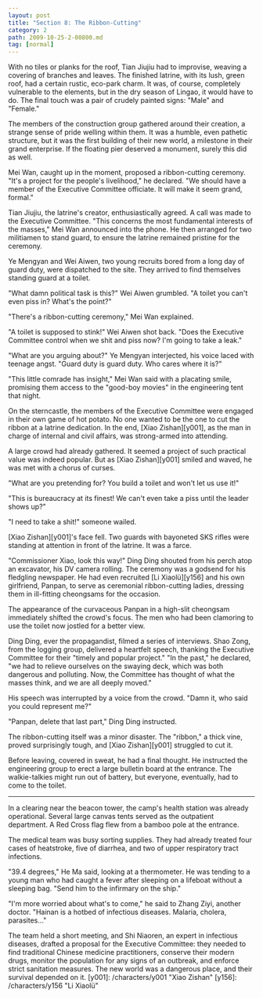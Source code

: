 ```yaml
---
layout: post
title: "Section 8: The Ribbon-Cutting"
category: 2
path: 2009-10-25-2-00800.md
tag: [normal]
---
```


With no tiles or planks for the roof, Tian Jiujiu had to improvise, weaving a covering of branches and leaves. The finished latrine, with its lush, green roof, had a certain rustic, eco-park charm. It was, of course, completely vulnerable to the elements, but in the dry season of Lingao, it would have to do. The final touch was a pair of crudely painted signs: "Male" and "Female."

The members of the construction group gathered around their creation, a strange sense of pride welling within them. It was a humble, even pathetic structure, but it was the first building of their new world, a milestone in their grand enterprise. If the floating pier deserved a monument, surely this did as well.

Mei Wan, caught up in the moment, proposed a ribbon-cutting ceremony. "It's a project for the people's livelihood," he declared. "We should have a member of the Executive Committee officiate. It will make it seem grand, formal."

Tian Jiujiu, the latrine's creator, enthusiastically agreed. A call was made to the Executive Committee. "This concerns the most fundamental interests of the masses," Mei Wan announced into the phone. He then arranged for two militiamen to stand guard, to ensure the latrine remained pristine for the ceremony.

Ye Mengyan and Wei Aiwen, two young recruits bored from a long day of guard duty, were dispatched to the site. They arrived to find themselves standing guard at a toilet.

"What damn political task is this?" Wei Aiwen grumbled. "A toilet you can't even piss in? What's the point?"

"There's a ribbon-cutting ceremony," Mei Wan explained.

"A toilet is supposed to stink!" Wei Aiwen shot back. "Does the Executive Committee control when we shit and piss now? I'm going to take a leak."

"What are you arguing about?" Ye Mengyan interjected, his voice laced with teenage angst. "Guard duty is guard duty. Who cares where it is?"

"This little comrade has insight," Mei Wan said with a placating smile, promising them access to the "good-boy movies" in the engineering tent that night.

On the sterncastle, the members of the Executive Committee were engaged in their own game of hot potato. No one wanted to be the one to cut the ribbon at a latrine dedication. In the end, [Xiao Zishan][y001], as the man in charge of internal and civil affairs, was strong-armed into attending.

A large crowd had already gathered. It seemed a project of such practical value was indeed popular. But as [Xiao Zishan][y001] smiled and waved, he was met with a chorus of curses.

"What are you pretending for? You build a toilet and won't let us use it!"

"This is bureaucracy at its finest! We can't even take a piss until the leader shows up?"

"I need to take a shit!" someone wailed.

[Xiao Zishan][y001]'s face fell. Two guards with bayoneted SKS rifles were standing at attention in front of the latrine. It was a farce.

"Commissioner Xiao, look this way!" Ding Ding shouted from his perch atop an excavator, his DV camera rolling. The ceremony was a godsend for his fledgling newspaper. He had even recruited [Li Xiaolü][y156] and his own girlfriend, Panpan, to serve as ceremonial ribbon-cutting ladies, dressing them in ill-fitting cheongsams for the occasion.

The appearance of the curvaceous Panpan in a high-slit cheongsam immediately shifted the crowd's focus. The men who had been clamoring to use the toilet now jostled for a better view.

Ding Ding, ever the propagandist, filmed a series of interviews. Shao Zong, from the logging group, delivered a heartfelt speech, thanking the Executive Committee for their "timely and popular project." "In the past," he declared, "we had to relieve ourselves on the swaying deck, which was both dangerous and polluting. Now, the Committee has thought of what the masses think, and we are all deeply moved."

His speech was interrupted by a voice from the crowd. "Damn it, who said you could represent me?"

"Panpan, delete that last part," Ding Ding instructed.

The ribbon-cutting itself was a minor disaster. The "ribbon," a thick vine, proved surprisingly tough, and [Xiao Zishan][y001] struggled to cut it.

Before leaving, covered in sweat, he had a final thought. He instructed the engineering group to erect a large bulletin board at the entrance. The walkie-talkies might run out of battery, but everyone, eventually, had to come to the toilet.

***

In a clearing near the beacon tower, the camp's health station was already operational. Several large canvas tents served as the outpatient department. A Red Cross flag flew from a bamboo pole at the entrance.

The medical team was busy sorting supplies. They had already treated four cases of heatstroke, five of diarrhea, and two of upper respiratory tract infections.

"39.4 degrees," He Ma said, looking at a thermometer. He was tending to a young man who had caught a fever after sleeping on a lifeboat without a sleeping bag. "Send him to the infirmary on the ship."

"I'm more worried about what's to come," he said to Zhang Ziyi, another doctor. "Hainan is a hotbed of infectious diseases. Malaria, cholera, parasites..."

The team held a short meeting, and Shi Niaoren, an expert in infectious diseases, drafted a proposal for the Executive Committee: they needed to find traditional Chinese medicine practitioners, conserve their modern drugs, monitor the population for any signs of an outbreak, and enforce strict sanitation measures. The new world was a dangerous place, and their survival depended on it.
[y001]: /characters/y001 "Xiao Zishan"
[y156]: /characters/y156 "Li Xiaolü"